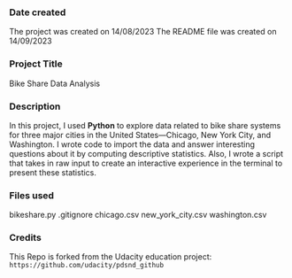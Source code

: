 ### Date created
The project was created on 14/08/2023
The README file was created on 14/09/2023

### Project Title
Bike Share Data Analysis

### Description
In this project, I used **Python** to explore data related to bike share systems for three major cities in the United States—Chicago, New York City, and Washington. I wrote code to import the data and answer interesting questions about it by computing descriptive statistics. Also, I wrote a script that takes in raw input to create an interactive experience in the terminal to present these statistics.

### Files used
bikeshare.py
.gitignore
chicago.csv
new_york_city.csv
washington.csv

### Credits
This Repo is forked from the Udacity education project:                     `https://github.com/udacity/pdsnd_github`


